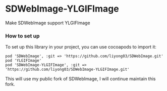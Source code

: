 SDWebImage-YLGIFImage
=====================
Make SDWebImage support YLGIFImage

### How to set up
To set up this library in your project, you can use cocoapods to import it:

    pod 'SDWebImage', :git => 'https://github.com/liyong03/SDWebImage.git'
    pod 'YLGIFImage'
    pod 'SDWebImage-YLGIFImage', :git => 'https://github.com/liyong03/SDWebImage-YLGIFImage.git'

This will use my public fork of SDWebImage, I will continue maintain this fork.

